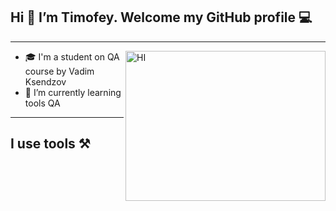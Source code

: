 ## Hi 👋 I’m Timofey. Welcome my GitHub profile :computer:

<hr>
<img alt="HI" src="https://media3.giphy.com/media/wVKDNWgSUkxtAAkuTf/giphy.gif?cid=790b7611eba28bc7fad3e7f78c283901b92ac3a915416e94&rid=giphy.gif&ct=g" width="320" height="240" align="right"/>

- :mortar_board: I'm a student on QA course by Vadim Ksendzov
- :book: I’m currently learning tools QA 

<hr>

## I use tools :hammer_and_pick: 


<div>
<!---
pherlyve/pherlyve is a ✨ special ✨ repository because its `README.md` (this file) appears on your GitHub profile.
You can click the Preview link to take a look at your changes.
--->
